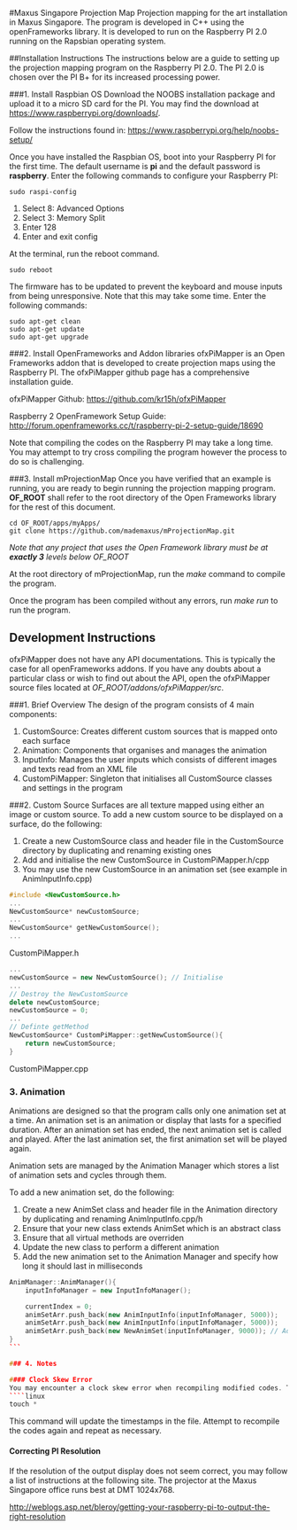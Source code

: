 #Maxus Singapore Projection Map
Projection mapping for the art installation in Maxus Singapore. The program is developed in C++ using the openFrameworks library. It is developed to run on the Raspberry PI 2.0 running on the Rapsbian operating system.

##Installation Instructions
The instructions below are a guide to setting up the projection mapping program on the Raspberry PI 2.0. The PI 2.0 is chosen over the PI B+ for its increased processing power. 

###1. Install Raspbian OS
Download the NOOBS installation package and upload it to a micro SD card for the PI. 
You may find the download at https://www.raspberrypi.org/downloads/.

Follow the instructions found in: https://www.raspberrypi.org/help/noobs-setup/

Once you have installed the Raspbian OS, boot into your Raspberry PI for the first time. The default username is **pi** and the default password is **raspberry**. Enter the following commands to configure your Raspberry PI:

````linux
sudo raspi-config
````
1. Select 8: Advanced Options
2. Select 3: Memory Split
3. Enter 128
4. Enter and exit config

At the terminal, run the reboot command.
````linux
sudo reboot
````

The firmware has to be updated to prevent the keyboard and mouse inputs from being unresponsive. Note that this may take some time. Enter the following commands:
````linux
sudo apt-get clean
sudo apt-get update
sudo apt-get upgrade
````

###2. Install OpenFrameworks and Addon libraries
ofxPiMapper is an Open Frameworks addon that is developed to create projection maps using the Raspberry PI. The ofxPiMapper github page has a comprehensive installation guide.

ofxPiMapper Github: https://github.com/kr15h/ofxPiMapper

Raspberry 2 OpenFramework Setup Guide: http://forum.openframeworks.cc/t/raspberry-pi-2-setup-guide/18690

Note that compiling the codes on the Raspberry PI may take a long time. You may attempt to try cross compiling the program however the process to do so is challenging.

###3. Install mProjectionMap
Once you have verified that an example is running, you are ready to begin running the projection mapping program. **OF_ROOT** shall refer to the root directory of the Open Frameworks library for the rest of this document.

````linux
cd OF_ROOT/apps/myApps/
git clone https://github.com/mademaxus/mProjectionMap.git
````

_Note that any project that uses the Open Framework library must be at **exactly 3** levels below OF_ROOT_

At the root directory of mProjectionMap, run the _make_ command to compile the program.

Once the program has been compiled without any errors, run _make run_ to run the program.

## Development Instructions
ofxPiMapper does not have any API documentations. This is typically the case for all openFrameworks addons.
If you have any doubts about a particular class or wish to find out about the API, open the ofxPiMapper source files located at _OF_ROOT/addons/ofxPiMapper/src_.

###1. Brief Overview
The design of the program consists of 4 main components:

1. CustomSource: Creates different custom sources that is mapped onto each surface
2. Animation: Components that organises and manages the animation
3. InputInfo: Manages the user inputs which consists of different images and texts read from an XML file
4. CustomPiMapper: Singleton that initialises all CustomSource classes and settings in the program

###2. Custom Source
Surfaces are all texture mapped using either an image or custom source. To add a new custom source to be displayed on a surface, do the following:

1. Create a new CustomSource class and header file in the CustomSource directory by duplicating and renaming existing ones
2. Add and initialise the new CustomSource in CustomPiMapper.h/cpp
3. You may use the new CustomSource in an animation set (see example in AnimInputInfo.cpp)

````c++
#include <NewCustomSource.h>
...
NewCustomSource* newCustomSource;
...
NewCustomSource* getNewCustomSource();
...
```` 
CustomPiMapper.h

````c++
...
newCustomSource = new NewCustomSource(); // Initialise
...
// Destroy the NewCustomSource
delete newCustomSource;
newCustomSource = 0;
...
// Definte getMethod
NewCustomSource* CustomPiMapper::getNewCustomSource(){
	return newCustomSource;
}
````
CustomPiMapper.cpp

### 3. Animation
Animations are designed so that the program calls only one animation set at a time. An animation set is an animation or display that lasts for a specified duration. After an animation set has ended, the next animation set is called and played. After the last animation set, the first animation set will be played again.

Animation sets are managed by the Animation Manager which stores a list of animation sets and cycles through them.

To add a new animation set, do the following:

1. Create a new AnimSet class and header file in the Animation directory by duplicating and renaming AnimInputInfo.cpp/h
2. Ensure that your new class extends AnimSet which is an abstract class
3. Ensure that all virtual methods are overriden
4. Update the new class to perform a different animation
5. Add the new animation set to the Animation Manager and specify how long it should last in milliseconds

````c++
AnimManager::AnimManager(){
    inputInfoManager = new InputInfoManager();

    currentIndex = 0;
    animSetArr.push_back(new AnimInputInfo(inputInfoManager, 5000));
    animSetArr.push_back(new AnimInputInfo(inputInfoManager, 5000));
    animSetArr.push_back(new NewAnimSet(inputInfoManager, 9000)); // Adds new animation set which lasts for 9seconds
}
```

### 4. Notes

#### Clock Skew Error
You may encounter a clock skew error when recompiling modified codes. This means that the timestamps of the files are not synchronized and cannot be compiled. You will see a list of affected files during compile time. This may be resolved by changing to the specified directory and running the following command.
````linux
touch *
````
This command will update the timestamps in the file. Attempt to recompile the codes again and repeat as necessary.

#### Correcting PI Resolution
If the resolution of the output display does not seem correct, you may follow a list of instructions at the following site. The projector at the Maxus Singapore office runs best at DMT 1024x768. 

http://weblogs.asp.net/bleroy/getting-your-raspberry-pi-to-output-the-right-resolution


